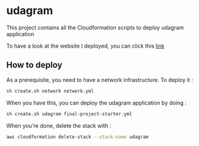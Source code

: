 # udagram

This project contains all the Cloudformation scripts to deploy udagram application

To have a look at the website I deployed, you can click this [link](http://udagr-webap-1uz0tu895togn-1226333682.us-west-2.elb.amazonaws.com/)

## How to deploy

As a prerequisite, you need to have a network infrastructure. To deploy 
it :

```bash
sh create.sh network network.yml
```

When you have this, you can deploy the udagram application by doing : 

```bash
sh create.sh udagram final-project-starter.yml
```

When you're done, delete the stack with : 

```bash
aws cloudformation delete-stack --stack-name udagram
```
